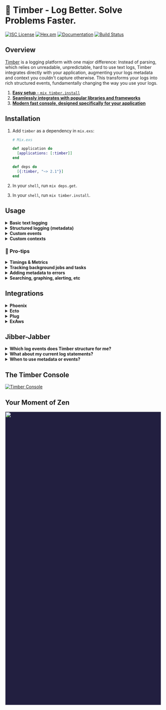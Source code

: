 # 🌲 Timber - Log Better. Solve Problems Faster.

[![ISC License](https://img.shields.io/badge/license-ISC-ff69b4.svg)](LICENSE.md)
[![Hex.pm](https://img.shields.io/hexpm/v/timber.svg?maxAge=18000=plastic)](https://hex.pm/packages/timber)
[![Documentation](https://img.shields.io/badge/hexdocs-latest-blue.svg)](https://hexdocs.pm/timber/index.html)
[![Build Status](https://travis-ci.org/timberio/timber-elixir.svg?branch=master)](https://travis-ci.org/timberio/timber-elixir)

## Overview

[Timber](https://timber.io) is a logging platform with one major difference: Instead of parsing,
which relies on unreadable, unpredictable, hard to use text logs, Timber integrates directly with
your application, augmenting your logs metadata and context you couldn't capture otherwise. This
transforms your logs into rich structured events, fundamentally changing the way you use your logs.

1. [**Easy setup** - `mix timber.install`](#installation)
2. [**Seamlessly integrates with popular libraries and frameworks**](#jibber-jabber)
3. [**Modern fast console, designed specifically for your application**](#the-timber-console)


## Installation

1. Add `timber` as a dependency in `mix.exs`:

    ```elixir
    # Mix.exs

    def application do
      [applications: [:timber]]
    end

    def deps do
      [{:timber, "~> 2.1"}]
    end
    ```

2. In your `shell`, run `mix deps.get`.

3. In your `shell`, run `mix timber.install`.


## Usage

<details><summary><strong>Basic text logging</strong></summary><p>

No special API, Timber works directly with `Logger`:

```elixir
Logger.info("My log message")

# => My log message @metadata {"level": "info", "context": {...}}
```

---

</p></details>

<details><summary><strong>Structured logging (metadata)</strong></summary><p>

Simply use Elixir's native Logger metadata:

```elixir
Logger.info("Payment rejected", meta: %{customer_id: "abcd1234", amount: 100, currency: "USD"})

# => My log message @metadata {"level": "info", "meta": {"customer_id": "abcd1234", "amount": 100}}
```

* In the [Timber console](https://app.timber.io) use the queries like `customer_id:abcd1234` or `amount:>100`.
* **Warning:** metadata keys must use consistent types as the values. If `customer_id` key was
  sent an integer, it would not be indexed because it was first sent a string. See the
  "Custom events" example below if you'd like to avoid this.
  See [when to use metadata or events](#jibber-jabber).
* Note: the `:meta` key is necessary until
  [this recent change](https://github.com/elixir-lang/elixir/commit/fe283748b9e7bcc40a118a30f57d3614d1c8e069)
  to the Elixir logger makes it into an official release.

---

</p></details>

<details><summary><strong>Custom events</strong></summary><p>

Events are just defined structures with a namespace. They are more formal and avoid type collisions.
Custom events, specifically, allow you to extend beyond events already defined in
the [`Timber.Events`](lib/timber/events) namespace.

```elixir
event_data = %{customer_id: "xiaus1934", amount: 1900, currency: "USD"}
Logger.info("Payment rejected", event: %{payment_rejected: event_data})

# => Payment rejected @metadata {"level": "warn", "event": {"payment_rejected": {"customer_id": "xiaus1934", "amount": 100, "reason": "Card expired"}}, "context": {...}}
```

* In the [Timber console](https://app.timber.io) use the queries like `type:payment_rejected` or `payment_rejected.amount:>100`.
* See [when to use metadata or events](#jibber-jabber)

---

</p></details>

<details><summary><strong>Custom contexts</strong></summary><p>

Context is additional data shared across log lines. Think of it like log join data.
It's stored in the local process dictionary and is incldued in every log written
within that process. Custom contexts allow you to extend beyond contexts already
defined in the [`Timber.Contexts`](lib/timber/contexts) namespace.

```elixir
Timber.add_context(build: %{version: "1.0.0"})
Logger.info("My log message")

# => My log message @metadata {"level": "info", "context": {"build": {"version": "1.0.0"}}}
```

* Notice the `:build` root key. Timber will classify this context as such.
* In the [Timber console](https://app.timber.io) use the query `build.version:1.0.0`

---

</p></details>


### 💪 Pro-tips

<details><summary><strong>Timings & Metrics</strong></summary><p>

Logging metrics is accomplished by logging custom events. Please see our
[metrics docs page](https://timber.io/docs/elixir/metrics/) for a more detailed explanation
with examples.

---

</p></details>

<details><summary><strong>Tracking background jobs and tasks</strong></summary><p>

**Note:** This tip refers to traditional background jobs backed by a queue. For native Elixir
processes we capture the `context.runtime.vm_pid` automatically. So calls like `spawn/1` and
`Task.async/1` will automatially have their `pid` included in the context.

For traditional background jobs / tasks backed by a queue you'll want to capture relevant
job context. Most importantly, the `id`:

```elixir
%Timber.Contexts.JobContext{queue_name: "my_queue", id: "abcd1234", attempt: 1}
|> Timber.add_context()

Logger.info("Task execution started")
# ...
Logger.info("Task execution completed")

# => Task execution started @metadata {"context": {"job": {"queue_name": "my_queue", "id": "abcd1234", "attempt": 1}}}
```

---

</p></details>

<details><summary><strong>Adding metadata to errors</strong></summary><p>

By default, Timber will capture and structure all of your errors and exceptions, there
is nothing additional you need to do. You'll get the exception `message`, `name`, and `backtrace`.
But, in many cases you need additional context and data. Timber supports additional fields
in your exceptions, simply add fields as you would any other struct:

```elixir
defmodule StripeCommunicationError do
  defexception [:message, :customer_id, :card_token, :stripe_response]
end

raise(
  StripeCommunicationError,
  message: "Bad response #{response} from Stripe!",
  customer_id: "xiaus1934",
  card_token: "mwe42f64",
  stripe_response: response_body
)
```

* These fields will be available in the `event.error.metadata_json` field.
* Run the query `type:error` to view all errors.
* Within the [Timber console](https://app.timber.io) you can click the log to view all of this data.

---

</p></details>

<details><summary><strong>Searching, graphing, alerting, etc</strong></summary><p>

Checkout the official [Timber console docs](https://timber.io/docs/app/overview/). It walks you through
everything from our search syntax to alerting and graphin.

---

</p></details>


## Integrations

<details><summary><strong>Phoenix</strong></summary><p>

The [`Phoenix` integration](https://hexdocs.pm/timber/Timber.Integrations.PhoenixInstrumenter.html#content)
structures your existing `Phoenix` logs into
[`controller_call`](https://timber.io/docs/elixir/events-and-context/controller-call-event/) and
[`template_render`](https://timber.io/docs/elixir/events-and-context/template-render-event/) events.

Pro-tip: this integration captures the parameters sent to your controller, making it easy to
debug issues by understanding exactly which data was sent to your controller.


### Installation

To install this integration, please run the `mix timber.install` command as noted in the
[installation section](#installation).

For manual installation, please see the
[`Timber.Integrations.PhoenixInstrumenter` docs](https://hexdocs.pm/timber/Timber.Integrations.PhoenixInstrumenter.html#content).

---

</p></details>

<details><summary><strong>Ecto</strong></summary><p>

The [`Ecto` integration](https://hexdocs.pm/timber/Timber.Integrations.EctoLogger.html#content)
structures your existing `Ecto` logs into structured
[`sql_query`](https://timber.io/docs/elixir/events-and-context/sql-query-event/) events.

Pro-tip: this integration captures SQL query times, making it easy to visualize SQL query
performance and find slow queries.

### Installation

To install this integration, please run the `mix timber.install` command as noted in the
[installation section](#installation).

For manual installation, please see the
[`Timber.Integrations.EctoLogger` docs](https://hexdocs.pm/timber/Timber.Integrations.EctoLogger.html#content).

---

</p></details>

<details><summary><strong>Plug</strong></summary><p>

The [`Plug` integration](https://hexdocs.pm/timber/Timber.Integrations.EctoLogger.html#content)
structures your existing `Plug` logs into
[`http_request`](https://timber.io/docs/elixir/events-and-context/http-request-event/) and
[`http_response`](https://timber.io/docs/elixir/events-and-context/http-response-event/) events.

Pro-tip: this integration captures HTTP response codes and times, making it easy to visualize
the performance of your application.

### Installation

To install this integration, please run the `mix timber.install` command as noted in the
[installation section](#installation).

For manual installation, please see the
[`Timber.Integrations.EventPlug`](https://hexdocs.pm/timber/Timber.Integrations.EventPlug.html#content),
[`Timber.Integrations.HTTPContextPlug`](https://hexdocs.pm/timber/Timber.Integrations.HTTPContextPlug.html#content),
and [`Timber.Integrations.SessionContextPlug`](https://hexdocs.pm/timber/Timber.Integrations.SessionContextPlug.html#content)
docs. We highly recommend using the installer!

---

</p></details>

<details><summary><strong>ExAws</strong></summary><p>

The [`ExAws` integration](https://hexdocs.pm/timber/Timber.Integrations.EctoLogger.html#content)
logs and structures outgoing AWS HTTP communication via the
[`http_request`](https://timber.io/docs/elixir/events-and-context/http-request-event/) and
[`http_response`](https://timber.io/docs/elixir/events-and-context/http-response-event/) events.
This gives you complete insight into how your application is communicating with AWS services,
including timings, errors, etc.

By default this will only log change requests (`POST`, `PUT`, `DELETE`, `PATCH`). This reduces
noise while still logging requests that are meaningful. Please see the
[`Timber.Integrations.ExAwsHTTPClient` docs](https://hexdocs.pm/timber/Timber.Integrations.ExAwsHTTPClient.html#content)
docs for more configuration options.

### Installation

```elixir
config :ex_aws,
  http_client: Timber.Integrations.ExAwsHTTPClient
```

For more details, please see the
[`Timber.Integrations.ExAwsHTTPClient` docs](https://hexdocs.pm/timber/Timber.Integrations.ExAwsHTTPClient.html#content).

---

</p></details>


## Jibber-Jabber

<details><summary><strong>Which log events does Timber structure for me?</strong></summary><p>

Out of the box you get everything in the [`Timber.Events`](lib/timber/events) namespace.

We also add context to every log, everything in the [`Timber.Contexts`](lib/timber/contexts)
namespace. Context is structured data representing the current environment when the log line
was written. It is included in every log line. Think of it like join data for your logs.

---

</p></details>

<details><summary><strong>What about my current log statements?</strong></summary><p>

They'll continue to work as expected. Timber adheres strictly to the default `Logger` interface
and will never deviate in *any* way.

In fact, traditional log statements for non-meaningful events, debug statements, etc, are
encouraged. In cases where the data is meaningful, consider [logging a custom event](#usage).

</p></details>

<details><summary><strong>When to use metadata or events?</strong></summary><p>

At it's basic level, both metadata and events serve the same purpose: they add structured
data to your logs. And anyone that's implemented structured logging know's this can quickly get
out of hand. This is why we created events. Here's how we recommend using them:

1. Use `events` when the log cleanly maps to an event that you'd like to alert on, graph, or use
   in a meaningful way. Typically something that is core to your business or application.
2. Use metadata for debugging purposes; when you simply want additional insight without
   polluting the message.

### Example 1: Logging that a payment was rejected

This is clearly an event that is meaningful to your business. You'll probably want to alert and
graph this data. So let's log it as an official event:

```elixir
event_data = %{customer_id: "xiaus1934", amount: 1900, currency: "USD"}
Logger.info("Payment rejected", event: %{payment_rejected: event_data})
```

### Example 2: Logging that an email was changed

This is definitely log worthy, but not something that is core to your business or application.
Instead of an event, use metadata:

```elixir
Logger.info("Email successfully changed", meta: %{old_email: old_email, new_email: new_email})
```

---

</p></details>


## The Timber Console

[![Timber Console](http://files.timber.io/images/readme-interface7.gif)](https://app.timber.io)

## Your Moment of Zen

<p align="center" style="background: #221f40;">
<a href="http://github.com/timberio/timber-elixir"><img src="http://files.timber.io/images/readme-log-truth.png" height="947" /></a>
</p>
